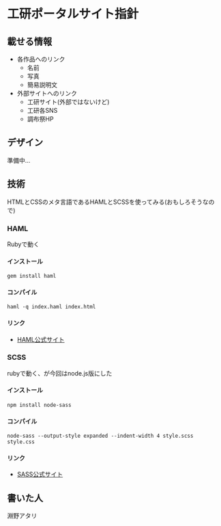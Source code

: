 # 工研ポータルサイト指針
## 載せる情報
- 各作品へのリンク
    - 名前
    - 写真
    - 簡易説明文
- 外部サイトへのリンク
    - 工研サイト(外部ではないけど)
    - 工研各SNS
    - 調布祭HP
## デザイン
準備中...
## 技術
HTMLとCSSのメタ言語であるHAMLとSCSSを使ってみる(おもしろそうなので)
### HAML
Rubyで動く
#### インストール
`gem install haml`
#### コンパイル
`haml -q index.haml index.html`
#### リンク
- [HAML公式サイト](https://haml.info/)
### SCSS
rubyで動く、が今回はnode.js版にした
#### インストール
`npm install node-sass`
#### コンパイル
`node-sass --output-style expanded --indent-width 4 style.scss style.css`
#### リンク
- [SASS公式サイト](https://sass-lang.com/)
## 書いた人
淵野アタリ
